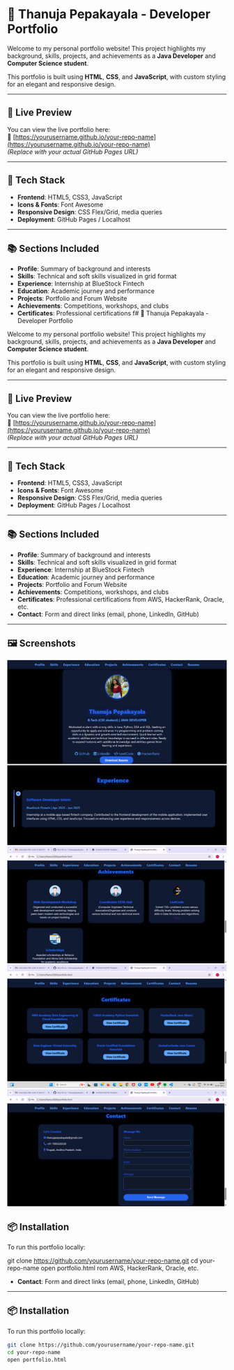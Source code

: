 # 💼 Thanuja Pepakayala - Developer Portfolio

Welcome to my personal portfolio website! This project highlights my background, skills, projects, and achievements as a **Java Developer** and **Computer Science student**.

This portfolio is built using **HTML**, **CSS**, and **JavaScript**, with custom styling for an elegant and responsive design.

---

## 🚀 Live Preview

You can view the live portfolio here:  
🔗 [https://yourusername.github.io/your-repo-name](https://yourusername.github.io/your-repo-name)  
*(Replace with your actual GitHub Pages URL)*

---

## 🧰 Tech Stack

- **Frontend**: HTML5, CSS3, JavaScript  
- **Icons & Fonts**: Font Awesome  
- **Responsive Design**: CSS Flex/Grid, media queries  
- **Deployment**: GitHub Pages / Localhost

---

## 📚 Sections Included

- **Profile**: Summary of background and interests  
- **Skills**: Technical and soft skills visualized in grid format  
- **Experience**: Internship at BlueStock Fintech  
- **Education**: Academic journey and performance  
- **Projects**: Portfolio and Forum Website  
- **Achievements**: Competitions, workshops, and clubs  
- **Certificates**: Professional certifications f# 💼 Thanuja Pepakayala - Developer Portfolio

Welcome to my personal portfolio website! This project highlights my background, skills, projects, and achievements as a **Java Developer** and **Computer Science student**.

This portfolio is built using **HTML**, **CSS**, and **JavaScript**, with custom styling for an elegant and responsive design.

---

## 🚀 Live Preview

You can view the live portfolio here:  
🔗 [https://yourusername.github.io/your-repo-name](https://yourusername.github.io/your-repo-name)  
*(Replace with your actual GitHub Pages URL)*

---

## 🧰 Tech Stack

- **Frontend**: HTML5, CSS3, JavaScript  
- **Icons & Fonts**: Font Awesome  
- **Responsive Design**: CSS Flex/Grid, media queries  
- **Deployment**: GitHub Pages / Localhost

---

## 📚 Sections Included

- **Profile**: Summary of background and interests  
- **Skills**: Technical and soft skills visualized in grid format  
- **Experience**: Internship at BlueStock Fintech  
- **Education**: Academic journey and performance  
- **Projects**: Portfolio and Forum Website  
- **Achievements**: Competitions, workshops, and clubs  
- **Certificates**: Professional certifications from AWS, HackerRank, Oracle, etc.  
- **Contact**: Form and direct links (email, phone, LinkedIn, GitHub)

---



## 🖼️ Screenshots
![1](1.png)
 ![2](2.png)
 ![3](3.png)
  ![4](4.png)
 ![5](5.png)

## 📦 Installation

To run this portfolio locally:


git clone https://github.com/yourusername/your-repo-name.git
cd your-repo-name
open portfolio.html
rom AWS, HackerRank, Oracle, etc.  
- **Contact**: Form and direct links (email, phone, LinkedIn, GitHub)
---

## 📦 Installation

To run this portfolio locally:

```bash
git clone https://github.com/yourusername/your-repo-name.git
cd your-repo-name
open portfolio.html
